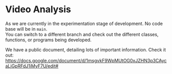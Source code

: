 # Video Analysis

As we are currently in the experimentation stage of development. No code base will be in `main`. <br>
You can switch to a different branch and check out the different classes, functions, or programs being developed.

We have a public document, detailing lots of important information. Check it out: <br>
https://docs.google.com/document/d/1msgvkF9WpMUtOG0xJZHN3p3CAycaLjGpRFdJ1iMyF7U/edit#
